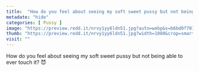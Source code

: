 ```yaml
---
title:  "How do you feel about seeing my soft sweet pussy but not being able to ever touch it? 😈"
metadate: "hide"
categories: [ Pussy ]
image: "https://preview.redd.it/nrvy1yy6ldn51.jpg?auto=webp&s=b6bd0f701b06c847d09c77b6d728c7bfef63b55c"
thumb: "https://preview.redd.it/nrvy1yy6ldn51.jpg?width=1080&crop=smart&auto=webp&s=e63c116d522e2638a8455bd219b3747a95cae6e3"
visit: ""
---
```

How do you feel about seeing my soft sweet pussy but not being able to ever touch it? 😈
